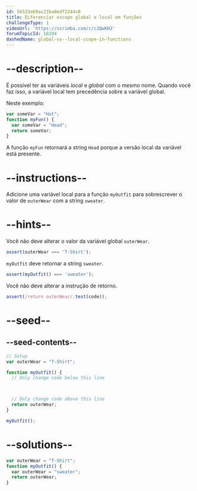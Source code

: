 ```yaml
---
id: 56533eb9ac21ba0edf2244c0
title: Diferenciar escopo global e local em funções
challengeType: 1
videoUrl: 'https://scrimba.com/c/c2QwKH2'
forumTopicId: 18194
dashedName: global-vs--local-scope-in-functions
---
```


# --description--

É possível ter as variáveis <dfn>local</dfn> e <dfn>global</dfn> com o mesmo nome. Quando você faz isso, a variável local tem precedência sobre a variável global.

Neste exemplo:

```js
var someVar = "Hat";
function myFun() {
  var someVar = "Head";
  return someVar;
}
```

A função `myFun` retornará a string `Head` porque a versão local da variável está presente.

# --instructions--

Adicione uma variável local para a função `myOutfit` para sobrescrever o valor de `outerWear` com a string `sweater`.

# --hints--

Você não deve alterar o valor da variável global `outerWear`.

```js
assert(outerWear === 'T-Shirt');
```

`myOutfit` deve retornar a string `sweater`.

```js
assert(myOutfit() === 'sweater');
```

Você não deve alterar a instrução de retorno.

```js
assert(/return outerWear/.test(code));
```

# --seed--

## --seed-contents--

```js
// Setup
var outerWear = "T-Shirt";

function myOutfit() {
  // Only change code below this line



  // Only change code above this line
  return outerWear;
}

myOutfit();
```

# --solutions--

```js
var outerWear = "T-Shirt";
function myOutfit() {
  var outerWear = "sweater";
  return outerWear;
}
```
